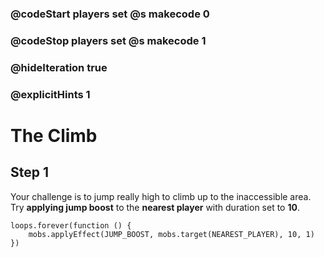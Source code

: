 ### @codeStart players set @s makecode 0
### @codeStop players set @s makecode 1

### @hideIteration true 
### @explicitHints 1


# The Climb

## Step 1
Your challenge is to jump really high to climb up to the inaccessible area. Try **applying jump boost** to the **nearest player** with duration set to **10**.


```ghost
loops.forever(function () {
    mobs.applyEffect(JUMP_BOOST, mobs.target(NEAREST_PLAYER), 10, 1)
})
```

